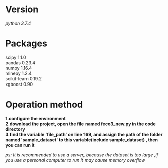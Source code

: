 # Version
*python 3.7.4*
# Packages
scipy                              1.1.0<br>
pandas                             0.23.4<br>
numpy                              1.16.4<br>
minepy                             1.2.4<br>
scikit-learn                       0.19.2<br>
xgboost                            0.90<br>
# Operation method
**1.configure the environment<br>
2.download the project, open the file named feco3_new.py in the code directory<br>
3.find the variable 'file_path' on line 169, and assign the path of the folder named 'sample_dataset' to this variable(include sample_dataset) , then you can run it<br>**

*ps: It is recommended to use a server, because the dataset is too large ,if you use a personal computer to run it may cause memory overflow*
<!--
**FeCO3/FeCO3** is a ✨ _special_ ✨ repository because its `README.md` (this file) appears on your GitHub profile.

Here are some ideas to get you started:

- 🔭 I’m currently working on ...
- 🌱 I’m currently learning ...
- 👯 I’m looking to collaborate on ...
- 🤔 I’m looking for help with ...
- 💬 Ask me about ...
- 📫 How to reach me: ...
- 😄 Pronouns: ...
- ⚡ Fun fact: ...
-->
